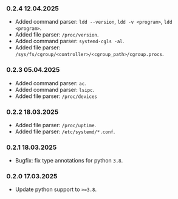### 0.2.4 12.04.2025

- Added command parser: `ldd --version`, `ldd -v <program>`, `ldd <program>`.
- Added file parser: `/proc/version`.
- Added command parser: `systemd-cgls -al`.
- Added file parser: `/sys/fs/cgroup/<controller>/<cgroup_path>/cgroup.procs`.

### 0.2.3 05.04.2025

- Added command parser: `ac`.
- Added command parser: `lsipc`.
- Added file parser: `/proc/devices`

### 0.2.2 18.03.2025

- Added file parser: `/proc/uptime`.
- Added file parser: `/etc/systemd/*.conf`.

### 0.2.1 18.03.2025

- Bugfix: fix type annotations for python `3.8`.

### 0.2.0 17.03.2025

- Update python support to `>=3.8`.